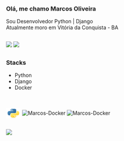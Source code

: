 ### Olá, me chamo Marcos Oliveira 
Sou Desenvolvedor Python | Django <br>
Atualmente moro em Vitória da Conquista - BA

##

<div>
  <img height="100em" src="https://github-readme-stats.vercel.app/api?username=marcos-osg&theme=gotham&show_icons=true" />
  <img height="100em" src="https://github-readme-stats.vercel.app/api/top-langs/?username=marcos-osg&theme=gotham&layout=compact" />
</div>

##
### Stacks
+ Python
+ Django
+ Docker

##
<div style="display: inline_block"><br>
  <img align="center" alt="Marcos-Python" height="30" width="40" src="https://raw.githubusercontent.com/devicons/devicon/master/icons/python/python-original.svg">
  <img align="center" alt="Marcos-Docker" height="30" width="40" src="https://cdn.jsdelivr.net/gh/devicons/devicon/icons/docker/docker-original-wordmark.svg" />
  <img align="center" alt="Marcos-Docker" height="30" width="40" src="https://cdn.jsdelivr.net/gh/devicons/devicon/icons/django/django-original.svg" />
  
</div>

## 

<a href="https://www.linkedin.com/in/marcos-sousa-oliveira/" target="_blank"><img src="https://img.shields.io/badge/-LinkedIn-%230077B5?style=for-the-badge&logo=linkedin&logoColor=white" target="_blank"></a>
<!--
**Marcos-osg/marcos-osg** is a ✨ _special_ ✨ repository because its `README.md` (this file) appears on your GitHub profile.

Here are some ideas to get you started:

- 🔭 I’m currently working on ...
- 🌱 I’m currently learning ...
- 👯 I’m looking to collaborate on ...
- 🤔 I’m looking for help with ...
- 💬 Ask me about ...
- 📫 How to reach me: ...
- 😄 Pronouns: ...
- ⚡ Fun fact: ...
-->
